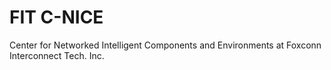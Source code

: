 # FIT C-NICE
Center for Networked Intelligent Components and Environments at Foxconn Interconnect Tech. Inc.
